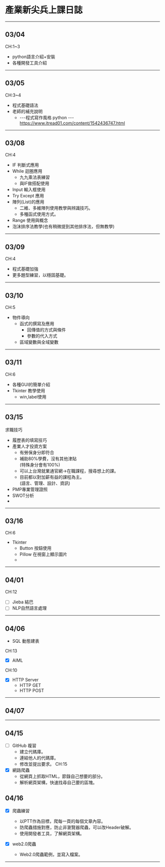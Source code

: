 # 產業新尖兵上課日誌

---
## 03/04
CH:1~3
+ python語言介紹+安裝
+ 各種開發工具介紹

---

## 03/05
CH:3~4
+ 程式基礎語法
+ 老師的補充說明
    + ---程式寫作風格 python ---
        https://www.itread01.com/content/1542436747.html

---

## 03/08
CH:4
+ IF 判斷式應用
+ While 迴圈應用
  + 九九乘法表練習
  + 與IF做搭配使用
+ Input 輸入框使用
+ Try Except 應用
+ 陣列(List)的應用
  + 二維、多維陣列使用教學與辨識技巧。
  + 多種函式使用方式。
+ Range 使用與概念
+ 泡沫排序法教學(也有稍微提到其他排序法，但無教學)
---

## 03/09

CH:4
+ 程式基礎加強
+ 更多題型練習，以穩固基礎。
---

## 03/10
CH:5
+ 物件導向
  + 函式的撰寫及應用
    + 回傳值的方式與條件
    + 參數的代入方式
  + 區域變數與全域變數
---
## 03/11
CH:6
+ 各種GUI的簡單介紹
+ Tkinter 教學使用
  + win,label使用

---

## 03/15
求職技巧
+ 履歷表的填寫技巧
+ 產業人才投資方案
  + 有勞保身分即符合
  + 補助80%學費，沒有其他津貼
    <br/>(特殊身分會有100%)
  + 可以上台灣就業通官網->在職課程，搜尋想上的課。
  + 目前都以對加薪有益的課程為主。
    <br/>(語言、管理、設計、資訊)
+ PMP專業管理證照
+ SWOT分析
+ 
---
## 03/16
CH:6
+ Tkinter
  + Button 按鈕使用
  + Pillow 在視窗上顯示圖片
  + 
---
## 04/01
CH:12
+ [ ] Jieba 結巴
+ [ ] NLP自然語言處理

---

## 04/06

+ SQL 動態建表

CH:13
+ [x] AIML

CH:10
+ [x] HTTP Server
  + HTTP GET
  + HTTP POST

---

## 04/07
---
## 04/15

+ [ ] GitHub 複習
  + 建立代碼庫。
  + 連結他人的代碼庫。
  + 修改並提出要求。
CH:15
+ [x] 網路爬蟲
  + 從網頁上抓取HTML，節錄自己想要的部分。
  + 解析網頁架構，快速找尋自己要的區塊。


## 04/16
+ [x] 爬蟲練習
  + 以PTT作為目標，爬每一頁的每個文章內容。
  + 防爬蟲措施對應，防止非瀏覽器爬蟲，可以改Header破解。
  + 使用開發者工具，了解網頁架構。

+ [x] web2.0爬蟲
  + Web2.0爬蟲範例，並寫入檔案。
---